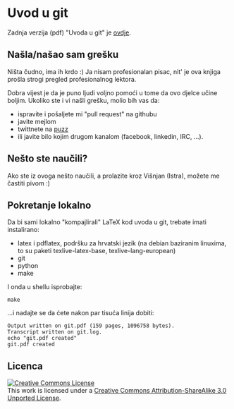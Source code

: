 Uvod u git
==========

Zadnja verzija (pdf) "Uvoda u git" je [ovdje](http://tkrajina.github.com/uvod-u-git/git.pdf).

Našla/našao sam grešku
----------------------

Ništa čudno, ima ih krdo :)
Ja nisam profesionalan pisac, nit' je ova knjiga prošla strogi pregled profesionalnog lektora.

Dobra vijest je da je puno ljudi voljno pomoći u tome da ovo djelce učine boljim.
Ukoliko ste i vi našli grešku, molio bih vas da:

 * ispravite i pošaljete mi "pull request" na githubu
 * javite mejlom
 * twittnete na <a href="http://twitter.com/puzz">puzz</a>
 * ili javite bilo kojim drugom kanalom (facebook, linkedin, IRC, ...).

Nešto ste naučili?
----------------------

Ako ste iz ovoga nešto naučili, a prolazite kroz Višnjan (Istra), možete me častiti pivom :)

Pokretanje lokalno
------------------

Da bi sami lokalno "kompajlirali" LaTeX kod uvoda u git, trebate imati instalirano:

 * latex i pdflatex, podršku za hrvatski jezik (na debian baziranim linuxima, to su paketi texlive-latex-base, texlive-lang-european)
 * git
 * python
 * make

I onda u shellu isprobajte:

    make

...i nadajte se da ćete nakon par tisuća linija dobiti:

    Output written on git.pdf (159 pages, 1096758 bytes).
    Transcript written on git.log.
    echo "git.pdf created"
    git.pdf created

Licenca
-------

<a rel="license" href="http://creativecommons.org/licenses/by-sa/3.0/deed.en_US"><img alt="Creative Commons License" style="border-width:0" src="http://i.creativecommons.org/l/by-sa/3.0/88x31.png" /></a><br />This work is licensed under a <a rel="license" href="http://creativecommons.org/licenses/by-sa/3.0/deed.en_US">Creative Commons Attribution-ShareAlike 3.0 Unported License</a>.
